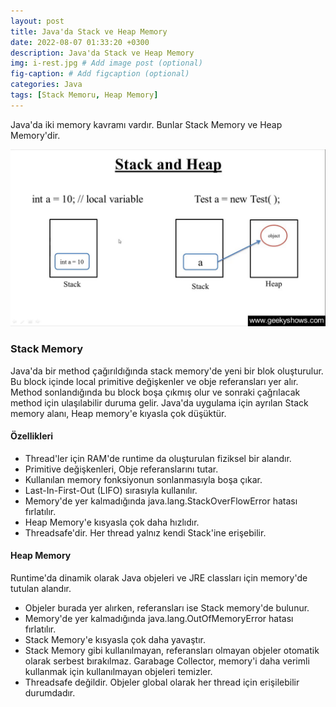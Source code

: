 ```yaml
---
layout: post
title: Java'da Stack ve Heap Memory
date: 2022-08-07 01:33:20 +0300
description: Java'da Stack ve Heap Memory
img: i-rest.jpg # Add image post (optional)
fig-caption: # Add figcaption (optional)
categories: Java
tags: [Stack Memoru, Heap Memory]
---
```



Java'da iki memory kavramı vardır. Bunlar Stack Memory ve Heap Memory'dir.


![img1](/images/stack-heap/heap-stack.jpg)


### Stack Memory

Java'da bir method çağırıldığında stack memory'de yeni bir blok oluşturulur. Bu block içinde local primitive değişkenler ve obje referansları yer alır. Method sonlandığında bu block boşa çıkmış olur ve sonraki çağrılacak method için ulaşılabilir duruma gelir.
Java'da uygulama için ayrılan Stack memory alanı, Heap memory'e kıyasla çok düşüktür.

#### Özellikleri

* Thread'ler için RAM'de runtime da oluşturulan fiziksel bir alandır.
* Primitive değişkenleri, Obje referanslarını tutar.
* Kullanılan memory fonksiyonun sonlanmasıyla boşa çıkar.
* Last-In-First-Out (LIFO) sırasıyla kullanılır.
* Memory'de yer kalmadığında java.lang.StackOverFlowError hatası fırlatılır.
* Heap Memory'e kısyasla çok daha hızlıdır.
* Threadsafe'dir. Her thread yalnız kendi Stack'ine erişebilir.


#### Heap Memory
Runtime'da dinamik olarak Java objeleri ve JRE classları için memory'de tutulan alandır.

* Objeler burada yer alırken, referansları ise Stack memory'de bulunur.
* Memory'de yer kalmadığında java.lang.OutOfMemoryError hatası fırlatılır.
* Stack Memory'e kısyasla çok daha yavaştır.
* Stack Memory gibi kullanılmayan, referansları olmayan objeler otomatik olarak serbest bırakılmaz. Garabage Collector, memory'i daha verimli kullanmak için kullanılmayan objeleri temizler.
* Threadsafe değildir. Objeler global olarak her thread için erişilebilir durumdadır. 
